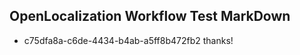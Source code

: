 ## OpenLocalization Workflow Test MarkDown
* c75dfa8a-c6de-4434-b4ab-a5ff8b472fb2 thanks!

<!--HONumber=Jul16_HO4-->


